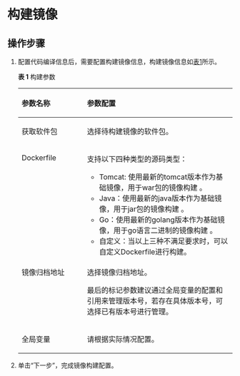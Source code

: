 # 构建镜像<a name="swr_01_0031"></a>

## 操作步骤<a name="section1942716263515"></a>

1.  配置代码编译信息后，需要配置构建镜像信息，构建镜像信息如[表1](#table64881928183415)所示。

    **表 1**  构建参数

    <a name="table64881928183415"></a>
    <table><thead align="left"><tr id="row848913287347"><th class="cellrowborder" valign="top" width="30.490000000000002%" id="mcps1.2.3.1.1"><p id="p1248919282344"><a name="p1248919282344"></a><a name="p1248919282344"></a>参数名称</p>
    </th>
    <th class="cellrowborder" valign="top" width="69.51%" id="mcps1.2.3.1.2"><p id="p14891528163417"><a name="p14891528163417"></a><a name="p14891528163417"></a>参数配置</p>
    </th>
    </tr>
    </thead>
    <tbody><tr id="row123901754114116"><td class="cellrowborder" valign="top" width="30.490000000000002%" headers="mcps1.2.3.1.1 "><p id="p03901454184118"><a name="p03901454184118"></a><a name="p03901454184118"></a>获取软件包</p>
    </td>
    <td class="cellrowborder" valign="top" width="69.51%" headers="mcps1.2.3.1.2 "><p id="p18391115417414"><a name="p18391115417414"></a><a name="p18391115417414"></a>选择待构建镜像的软件包。</p>
    </td>
    </tr>
    <tr id="row9489202823416"><td class="cellrowborder" valign="top" width="30.490000000000002%" headers="mcps1.2.3.1.1 "><p id="p7255159172114"><a name="p7255159172114"></a><a name="p7255159172114"></a><span class="keyword" id="keyword6849829113413"><a name="keyword6849829113413"></a><a name="keyword6849829113413"></a>Dockerfile</span></p>
    </td>
    <td class="cellrowborder" valign="top" width="69.51%" headers="mcps1.2.3.1.2 "><p id="p548914284340"><a name="p548914284340"></a><a name="p548914284340"></a>支持以下四种类型的源码类型：</p>
    <a name="ul854543731210"></a><a name="ul854543731210"></a><ul id="ul854543731210"><li><span class="keyword" id="keyword1263540173414"><a name="keyword1263540173414"></a><a name="keyword1263540173414"></a>Tomcat</span>: 使用最新的tomcat版本作为基础镜像，用于war包的镜像构建 。</li><li><span class="keyword" id="keyword129949426349"><a name="keyword129949426349"></a><a name="keyword129949426349"></a>Java</span>：使用最新的java版本作为基础镜像，用于jar包的镜像构建 。</li><li><span class="keyword" id="keyword17438164510349"><a name="keyword17438164510349"></a><a name="keyword17438164510349"></a>Go</span>：使用最新的golang版本作为基础镜像，用于go语言二进制的镜像构建 。</li><li>自定义：当以上三种不满足要求时，可以自定义Dockerfile进行构建。</li></ul>
    </td>
    </tr>
    <tr id="row8489162813340"><td class="cellrowborder" valign="top" width="30.490000000000002%" headers="mcps1.2.3.1.1 "><p id="p154891628113416"><a name="p154891628113416"></a><a name="p154891628113416"></a><span class="keyword" id="keyword3394195083415"><a name="keyword3394195083415"></a><a name="keyword3394195083415"></a>镜像归档地址</span></p>
    </td>
    <td class="cellrowborder" valign="top" width="69.51%" headers="mcps1.2.3.1.2 "><p id="p13489162833410"><a name="p13489162833410"></a><a name="p13489162833410"></a>选择镜像归档地址。</p>
    <p id="p151746711522"><a name="p151746711522"></a><a name="p151746711522"></a>最后的标记参数建议通过全局变量的配置和引用来管理版本号，若存在具体版本号，可选择已有版本号进行管理。</p>
    </td>
    </tr>
    <tr id="row14489122843415"><td class="cellrowborder" valign="top" width="30.490000000000002%" headers="mcps1.2.3.1.1 "><p id="p12489122813340"><a name="p12489122813340"></a><a name="p12489122813340"></a><span class="keyword" id="keyword1034575493416"><a name="keyword1034575493416"></a><a name="keyword1034575493416"></a>全局变量</span></p>
    </td>
    <td class="cellrowborder" valign="top" width="69.51%" headers="mcps1.2.3.1.2 "><p id="p1490928153410"><a name="p1490928153410"></a><a name="p1490928153410"></a>请根据实际情况配置。</p>
    </td>
    </tr>
    </tbody>
    </table>

2.  单击“下一步”，完成镜像构建配置。

